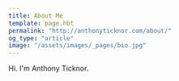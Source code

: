 ```yaml
---
title: About Me
template: page.hbt
permalink: "http://anthonyticknor.com/about/"
og_type: "article"
image: "/assets/images/_pages/bio.jpg"
---
```


Hi. I'm Anthony Ticknor. 
